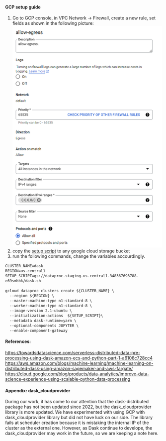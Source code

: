 #### GCP setup guide
1. Go to GCP console, in VPC Network -> Firewall, create a new rule, set fields as shown in the following picture:  
![vpc rule](./readme_imgs/VPC.png)
2. copy the [setup script](./gcp/dask.sh) to any google cloud storage bucket
3. run the following commands, change the variables accourdingly.
```
CLUSTER_NAME=dask
REGION=us-central1
SETUP_SCRIPT=gs://dataproc-staging-us-central1-348367693788-c69smbbk/dask.sh

gcloud dataproc clusters create ${CLUSTER_NAME} \
  --region ${REGION} \
  --master-machine-type n1-standard-8 \
  --worker-machine-type n1-standard-8 \
  --image-version 2.1-ubuntu \
  --initialization-actions  ${SETUP_SCRIPT}\
  --metadata dask-runtime=yarn \
  --optional-components JUPYTER \
  --enable-component-gateway
```

#### References:
https://towardsdatascience.com/serverless-distributed-data-pre-processing-using-dask-amazon-ecs-and-python-part-1-a6108c728cc4
https://aws.amazon.com/blogs/machine-learning/machine-learning-on-distributed-dask-using-amazon-sagemaker-and-aws-fargate/
https://cloud.google.com/blog/products/data-analytics/improve-data-science-experience-using-scalable-python-data-processing

#### Appendix: dask_cloudprovider
During our work, it has come to our attention that the dask-distributed package has not been updated since 2022, but the dask_cloudprovider library is more updated. We have experimented with using GCP with dask_cloudprovider library but did not have luck on our side. The library fails at scheduler creation because it is mistaking the internal IP of the cluster as the external one. However, as Dask continue to develope, the dask_cloudprovider may work in the future, so we are keeping a note here.